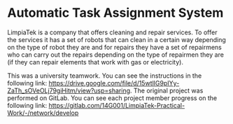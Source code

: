 # Automatic Task Assignment System

LimpiaTek is a company that offers cleaning and repair services. To offer the services it has a set of robots that can clean in a certain way depending on the type of robot they are and for repairs they have a set of repairmens who can carry out the repairs depending on the type of repairmen they are (if they can repair elements that work with gas or electricity).

This was a university teamwork. You can see the instructions in the following link: https://drive.google.com/file/d/15wtlIG9pIYy-ZaTh_sOVeOLj79giHitm/view?usp=sharing. The original project was performed on GitLab. You can see each project member progress on the following link: https://gitlab.com/14G001/LimpiaTek-Practical-Work/-/network/develop

